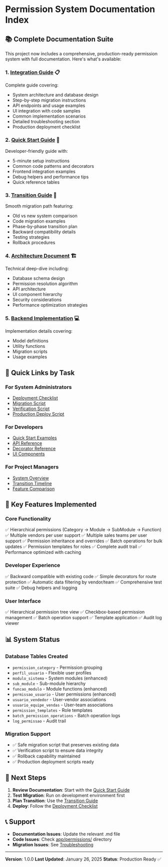# Permission System Documentation Index

## 📚 Complete Documentation Suite

This project now includes a comprehensive, production-ready permission system with full documentation. Here's what's available:

### 1. **[Integration Guide](PERMISSIONS_INTEGRATION_GUIDE.md)** 📋
Complete guide covering:
- System architecture and database design
- Step-by-step migration instructions
- API endpoints and usage examples
- UI integration with code samples
- Common implementation scenarios
- Detailed troubleshooting section
- Production deployment checklist

### 2. **[Quick Start Guide](PERMISSIONS_QUICK_START.md)** 🚀
Developer-friendly guide with:
- 5-minute setup instructions
- Common code patterns and decorators
- Frontend integration examples
- Debug helpers and performance tips
- Quick reference tables

### 3. **[Transition Guide](PERMISSIONS_TRANSITION_GUIDE.md)** 🔄
Smooth migration path featuring:
- Old vs new system comparison
- Code migration examples
- Phase-by-phase transition plan
- Backward compatibility details
- Testing strategies
- Rollback procedures

### 4. **[Architecture Document](app/permissions/PERMISSION_SYSTEM_ARCHITECTURE.md)** 🏗️
Technical deep-dive including:
- Database schema design
- Permission resolution algorithm
- API architecture
- UI component hierarchy
- Security considerations
- Performance optimization strategies

### 5. **[Backend Implementation](PERMISSION_BACKEND_IMPLEMENTATION.md)** 💻
Implementation details covering:
- Model definitions
- Utility functions
- Migration scripts
- Usage examples

## 🎯 Quick Links by Task

### For System Administrators
- [Deployment Checklist](PERMISSIONS_INTEGRATION_GUIDE.md#deployment-checklist)
- [Migration Script](migrations/upgrade_permissions_system.py)
- [Verification Script](scripts/verify_permissions.py)
- [Production Deploy Script](scripts/deploy_permissions_render.py)

### For Developers
- [Quick Start Examples](PERMISSIONS_QUICK_START.md)
- [API Reference](PERMISSIONS_INTEGRATION_GUIDE.md#api-usage)
- [Decorator Reference](PERMISSIONS_QUICK_START.md#useful-decorators)
- [UI Components](app/static/js/permission-manager.js)

### For Project Managers
- [System Overview](PERMISSIONS_INTEGRATION_GUIDE.md#overview)
- [Transition Timeline](PERMISSIONS_TRANSITION_GUIDE.md#timeline-recommendations)
- [Feature Comparison](PERMISSIONS_TRANSITION_GUIDE.md#key-differences)

## 🔧 Key Features Implemented

### Core Functionality
✅ Hierarchical permissions (Category → Module → SubModule → Function)
✅ Multiple vendors per user support
✅ Multiple sales teams per user support
✅ Permission inheritance and overrides
✅ Batch operations for bulk updates
✅ Permission templates for roles
✅ Complete audit trail
✅ Performance optimized with caching

### Developer Experience
✅ Backward compatible with existing code
✅ Simple decorators for route protection
✅ Automatic data filtering by vendor/team
✅ Comprehensive test suite
✅ Debug helpers and logging

### User Interface
✅ Hierarchical permission tree view
✅ Checkbox-based permission management
✅ Batch operation support
✅ Template application
✅ Audit log viewer

## 📊 System Status

### Database Tables Created
- `permission_category` - Permission grouping
- `perfil_usuario` - Flexible user profiles
- `modulo_sistema` - System modules (enhanced)
- `sub_module` - Sub-module hierarchy
- `funcao_modulo` - Module functions (enhanced)
- `permissao_usuario` - User permissions (enhanced)
- `usuario_vendedor` - User-vendor associations
- `usuario_equipe_vendas` - User-team associations
- `permission_templates` - Role templates
- `batch_permission_operations` - Batch operation logs
- `log_permissao` - Audit trail

### Migration Support
- ✅ Safe migration script that preserves existing data
- ✅ Verification script to ensure data integrity
- ✅ Rollback capability maintained
- ✅ Production deployment scripts ready

## 🚀 Next Steps

1. **Review Documentation**: Start with the [Quick Start Guide](PERMISSIONS_QUICK_START.md)
2. **Test Migration**: Run on development environment first
3. **Plan Transition**: Use the [Transition Guide](PERMISSIONS_TRANSITION_GUIDE.md)
4. **Deploy**: Follow the [Deployment Checklist](PERMISSIONS_INTEGRATION_GUIDE.md#deployment-checklist)

## 📞 Support

- **Documentation Issues**: Update the relevant .md file
- **Code Issues**: Check [app/permissions/](app/permissions/) directory
- **Migration Issues**: See [Troubleshooting](PERMISSIONS_INTEGRATION_GUIDE.md#troubleshooting)

---

**Version**: 1.0.0
**Last Updated**: January 26, 2025
**Status**: Production Ready ✅